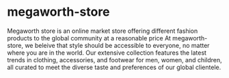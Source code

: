# megaworth-store
Megaworth store is an online market store offering different fashion products to the global community at a reasonable price
At megaworth-store, we beleive that style should be accessible to everyone, no matter where you are in the world. Our extensive collection features the latest trends in clothing, accessories, and footwear for men, women, and children, all curated to meet the diverse taste and preferences of our global clientele.
